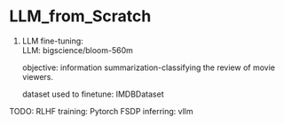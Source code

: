 # LLM_from_Scratch

1. LLM fine-tuning:  
   LLM: bigscience/bloom-560m  
   
   objective: information summarization-classifying the review of movie viewers.  
   
   dataset used to finetune: IMDBDataset

   
TODO:
RLHF
training: Pytorch FSDP
inferring: vllm


